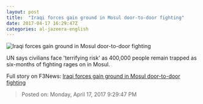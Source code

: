 ```yaml
---
layout: post
title:  "Iraqi forces gain ground in Mosul door-to-door fighting"
date: 2017-04-17 16:29:47Z
categories: al-jazeera-english
---
```


![Iraqi forces gain ground in Mosul door-to-door fighting](http://www.aljazeera.com/mritems/Images/2017/4/17/0242f57f0c4a4c8cbbc5fa8331b6cba4_18.jpg)

UN says civilians face 'terrifying risk' as 400,000 people remain trapped as six-months of fighting rages on in Mosul.


Full story on F3News: [Iraqi forces gain ground in Mosul door-to-door fighting](http://www.f3nws.com/n/hWGEND)

> Posted on: Monday, April 17, 2017 9:29:47 PM
